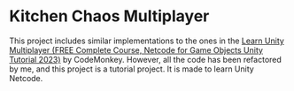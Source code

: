 # Kitchen Chaos Multiplayer



This project includes similar implementations to the ones in the [Learn Unity Multiplayer (FREE Complete Course, Netcode for Game Objects Unity Tutorial 2023)](https://www.youtube.com/watch?v=7glCsF9fv3s) by CodeMonkey. However, all the code has been refactored by me, and this project is a tutorial project. It is made to learn Unity Netcode.

